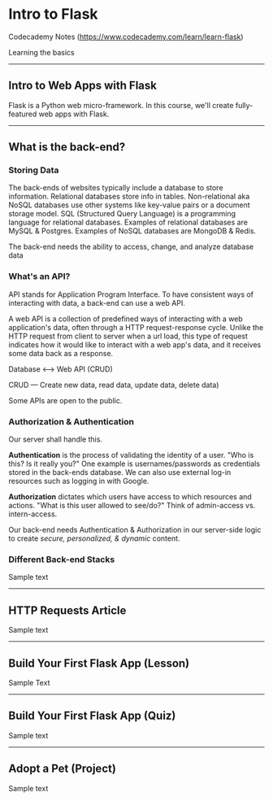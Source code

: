 # Intro to Flask
Codecademy Notes (https://www.codecademy.com/learn/learn-flask)

Learning the basics

----

## Intro to Web Apps with Flask
Flask is a Python web micro-framework. In this course, we'll create fully-featured web apps with Flask.

----

## What is the back-end?
### Storing Data
The back-ends of websites typically include a database to store information. Relational databases store info in tables. Non-relational aka NoSQL databases use other systems like key-value pairs or a document storage model. SQL (Structured Query Language) is a programming language for relational databases. Examples of relational databases are MySQL & Postgres. Examples of NoSQL databases are MongoDB & Redis.

The back-end needs the ability to access, change, and analyze database data

### What's an API?
API stands for Application Program Interface. To have consistent ways of interacting with data, a back-end can use a web API. 

A web API is a collection of predefined ways of interacting with a web application's data, often through a HTTP request-response cycle. Unlike the HTTP request from client to server when a url load, this type of request indicates how it would like to interact with a web app's data, and it receives some data back as a response.

Database  <——> Web API (CRUD)

CRUD — Create new data, read data, update data, delete data)

Some APIs are open to the public.

### Authorization & Authentication
Our server shall handle this.

**Authentication** is the process of validating the identity of a user. "Who is this? Is it really you?" One example is usernames/passwords as credentials stored in the back-ends database. We can also use external log-in resources such as logging in with Google.

**Authorization** dictates which users have access to which resources and actions. "What is this user allowed to see/do?" Think of admin-access vs. intern-access.

Our back-end needs Authentication & Authorization in our server-side logic to create *secure, personalized, & dynamic* content.

### Different Back-end Stacks

Sample text

----

## HTTP Requests Article

Sample text

----

## Build Your First Flask App (Lesson)

Sample Text

----

## Build Your First Flask App (Quiz)

Sample text

----

## Adopt a Pet (Project)

Sample text
